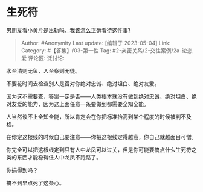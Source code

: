 # 生死符
[男朋友看小黄片是出轨吗，我该怎么正确看待这件事?](https://www.zhihu.com/question/595006257/answer/3011587777)

> Author: #Anonymity
> Last update: [编辑于 2023-05-04]
> Link:
> Category: #【答集】/03-第一性
> Tag: #2-亲密关系/2-交往案例/2a-论恋爱
> 评论区:
> 泛讨论:

水至清则无鱼，人至察则无徒。

不要花时间去检查别人是否对你绝对忠诚、绝对坦白、绝对友爱。

因为这不需要查，答案一定是否——人类根本就没有做到绝对忠诚、绝对坦白、绝对友爱的能力，因为这上面任意一条要做到都需要全知全能。

人当然谈不上全知全能，所以肯定会在你把标准抬高到某个程度的时候被判不及格。

在你定这根线的时候自己要注意——你把这根线定得越高，你自己就越面目可憎。

你完全可以把这根线定到只有人中龙凤可以过关，但是你可能要搞点什么生死符之类的东西才能稳得住人中龙凤不跑路了。

你搞得到吗？

搞不到早点死了这条心。
